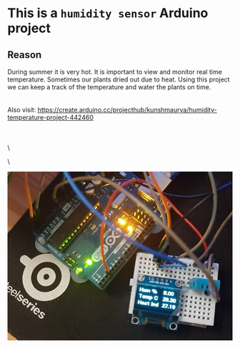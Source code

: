 # This is a `humidity sensor` Arduino project

## Reason
 During summer it is very hot. It is important to view and monitor real time temperature. Sometimes our plants dried out due to heat. Using this project we can keep a track of the temperature and water the plants on time.\
\
\
Also visit: https://create.arduino.cc/projecthub/kunshmaurya/humidity-temperature-project-442460
\
\
\
\
\

\



![screenshot](https://github.com/kunsh13/Humidity-Temperature-Project/blob/79306f16749c07826c5e7cfd64adffa03479fad4/images/pic.jpeg)
